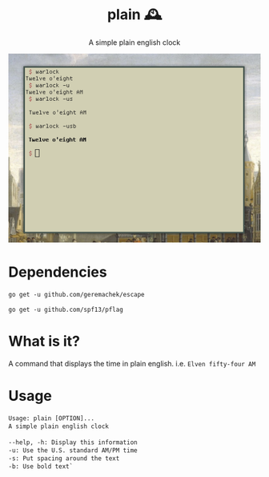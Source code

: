 <h1 align="center">plain 🕰️</h1>

<p align="center">A simple plain english clock</p>

<p align="center"><img src="scrot.png"></p>

# Dependencies

```
go get -u github.com/geremachek/escape
```

```
go get -u github.com/spf13/pflag
```

# What is it?
 
A command that displays the time in plain english.
i.e. ```Elven fifty-four AM```

# Usage

```
Usage: plain [OPTION]...
A simple plain english clock

--help, -h: Display this information
-u: Use the U.S. standard AM/PM time
-s: Put spacing around the text
-b: Use bold text`
```
